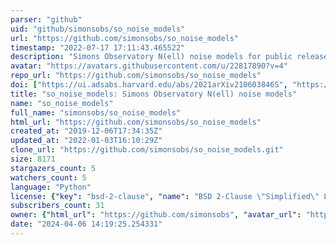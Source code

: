```yaml
---
parser: "github"
uid: "github/simonsobs/so_noise_models"
url: "https://github.com/simonsobs/so_noise_models"
timestamp: "2022-07-17 17:11:43.465522"
description: "Simons Observatory N(ell) noise models for public release"
avatar: "https://avatars.githubusercontent.com/u/22817890?v=4"
repo_url: "https://github.com/simonsobs/so_noise_models"
doi: ["https://ui.adsabs.harvard.edu/abs/2021arXiv210603846S", "https://ui.adsabs.harvard.edu/abs/2019JCAP...02..056A", "https://ui.adsabs.harvard.edu/abs/2021ascl.soft06023S/abstract"]
title: "so_noise_models: Simons Observatory N(ell) noise models"
name: "so_noise_models"
full_name: "simonsobs/so_noise_models"
html_url: "https://github.com/simonsobs/so_noise_models"
created_at: "2019-12-06T17:34:35Z"
updated_at: "2022-01-03T16:10:29Z"
clone_url: "https://github.com/simonsobs/so_noise_models.git"
size: 8171
stargazers_count: 5
watchers_count: 5
language: "Python"
license: {"key": "bsd-2-clause", "name": "BSD 2-Clause \"Simplified\" License", "spdx_id": "BSD-2-Clause", "url": "https://api.github.com/licenses/bsd-2-clause", "node_id": "MDc6TGljZW5zZTQ="}
subscribers_count: 31
owner: {"html_url": "https://github.com/simonsobs", "avatar_url": "https://avatars.githubusercontent.com/u/22817890?v=4", "login": "simonsobs", "type": "Organization"}
date: "2024-04-06 14:19:25.254331"
---
```

